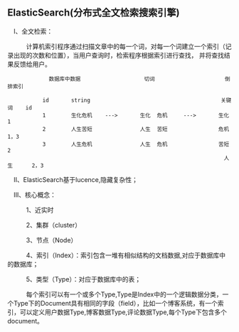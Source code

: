 ## ElasticSearch(分布式全文检索搜索引擎)
&emsp;Ⅰ、全文检索：

&emsp;&emsp;&emsp;计算机索引程序通过扫描文章中的每一个词，对每一个词建立一个索引（记录出现的次数和位置），当用户查询时，检索程序根据索引进行查找，
并将查找结果反馈给用户。

                 数据库中数据                    切词                      倒排索引

               id       string                                         关键词    id            
               1        生化危机    --->       生化  危机     --->       生化      1
               2        人生苦短               人生  苦短                危机      1，3
               3        人生危机               人生  危机                苦短      2
                                                                        人生      2，3
&emsp;Ⅱ、ElasticSearch基于lucence,隐藏复杂性；

&emsp;Ⅲ、核心概念：

&emsp;&emsp;&emsp;1、近实时

&emsp;&emsp;&emsp;2、集群（cluster）

&emsp;&emsp;&emsp;3、节点（Node）

&emsp;&emsp;&emsp;4、索引（Index）：索引包含一堆有相似结构的文档数据,对应于数据库中的数据库；

&emsp;&emsp;&emsp;5、类型（Type）：对应于数据库中的表；

&emsp;&emsp;&emsp;每个索引可以有一个或多个Type,Type是Index中的一个逻辑数据分类，一个Type下的Document具有相同的字段（field），比如一个博客系统，有一个索引，可以定义用户数据Type,博客数据Type,评论数据Type,每个Type下包含多个document。
                                                                        
